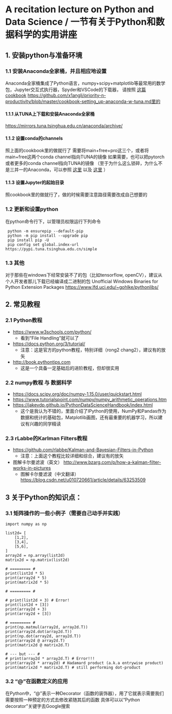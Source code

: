 # A recitation lecture on Python and Data Science / 一节有关于Python和数据科学的实用讲座

## 1. 安装python与准备环境

### 1.1 安装Anaconda全家桶，并且相应地设置
Anaconda全家桶集成了Python语言，numpy+scipy+matplotlib等最常用的数学包，Jupyter交互式执行器，Spyder和VSCode的下载器，
请按照 [这篇cookbook](cookbook-setting_up-anaconda-w-tuna.md) https://github.com/x1angli/priority-n-productivity/blob/master/cookbook-setting_up-anaconda-w-tuna.md里的

#### 1.1.1 从TUNA上下载和安装Anaconda全家桶
https://mirrors.tuna.tsinghua.edu.cn/anaconda/archive/

#### 1.1.2 设置conda的channels
照上面的cookbook里的做就行了
需要将main+free+pro这三个，或者将main+free这两个conda channel指向TUNA的镜像
如果需要，也可以把pytorch或者更多的conda channel指向TUNA的镜像
（至于为什么这么锁碎，为什么不是三并一的Anaconda，可以参照 [这里](https://github.com/tuna/issues/issues/307#issuecomment-374014053) 以及 [这里](https://github.com/tuna/issues/issues/417#issuecomment-434544876) ） 

#### 1.1.3 设置Jupyter的起始目录
照cookbook里的做就行了，做的时候需要注意路径需要改成自己想要的

### 1.2 更新和设置python
在python命令行下，以管理员权限运行下列命令

     python -m ensurepip --default-pip
     python -m pip install --upgrade pip
     pip install pip -U
     pip config set global.index-url https://pypi.tuna.tsinghua.edu.cn/simple

### 1.3 其他
对于那些在windows下经常安装不了的包（比如tensorflow, openCV），建议从个人开发者那儿下载已经编译成二进制的包
Unofficial Windows Binaries for Python Extension Packages
https://www.lfd.uci.edu/~gohlke/pythonlibs/


## 2. 常见教程

### 2.1 Python教程
* https://www.w3schools.com/python/
    * 看到“File Handling”就可以了
* https://docs.python.org/3/tutorial/
    * 注意：这是官方的python教程，特别详细（rong2 chang2），建议有的放矢
* http://book.pythontips.com
    * 这是一个具备一定基础后的进阶教程，但却很实用

### 2.2 numpy教程 与 数据科学
* https://docs.scipy.org/doc/numpy-1.15.0/user/quickstart.html
* https://www.tutorialspoint.com/numpy/numpy_arithmetic_operations.htm
* https://jakevdp.github.io/PythonDataScienceHandbook/index.html
    * 这个是我认为不错的，里面介绍了IPython的使用，NumPy和Pandas作为数据和统计的基础包，Matplotlib画图，还有最重要的机器学习，所以建议有兴趣的同学精读

### 2.3 rLabbe的Karlman Filters教程
* https://github.com/rlabbe/Kalman-and-Bayesian-Filters-in-Python
    * 注意：上面这个教程比较详细和综合，建议有的放矢
* 图解卡尔曼滤波（英文）  http://www.bzarg.com/p/how-a-kalman-filter-works-in-pictures
    * 图解卡尔曼滤波（中文翻译）  https://blog.csdn.net/u010720661/article/details/63253509


## 3 关于Python的知识点：

### 3.1 矩阵操作的一些小例子（需要自己动手并实践）
```
import numpy as np 

list2d= [
    [1,2],
    [3,4],
    [5,6],    
]
array2d = np.array(list2d)
matrix2d = np.matrix(list2d)

# ========= #
print(list2d * 5)
print(array2d * 5)
print(matrix2d * 5)

# ========= #

# print(list2d + 3) # Error! 
print(list2d + [3])
print(array2d + 3)
print(array2d + [3])

# ========= #
print(np.matmul(array2d, array2d.T))
print(array2d.dot(array2d.T))
print(np.dot(array2d, array2d.T))
print(array2d @ array2d.T)
print(matrix2d @ matrix2d.T)

# --- but --- #
# print(array2d * array2d.T) # Error!!!
print(array2d * array2d) # Hadamard product (a.k.a entrywise product)
print(matrix2d * matrix2d.T) # still performing dot-product
```

### 3.2 “@”在函数定义的应用
在Python中，“@”表示一种Decorator（函数的装饰器），用了它就表示需要我们需要按照一种预定的方式去修改紧随其后的函数
具体可以以“Python decorator”关键字去Google搜索
